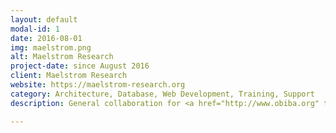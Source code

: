 ```yaml
---
layout: default
modal-id: 1
date: 2016-08-01
img: maelstrom.png
alt: Maelstrom Research
project-date: since August 2016
client: Maelstrom Research
website: https://maelstrom-research.org
category: Architecture, Database, Web Development, Training, Support
description: General collaboration for <a href="http://www.obiba.org" target="_blank">OBiBa</a> software development (technical specifications, development and release management). Support to associated studies such as <a href="http://www.clsa-elcv.ca/" target="_blank">CLSA</a>, <a href="http://partnershipfortomorrow.ca/" target="_blank">CPTP</a>, <a href="https://cartagene.qc.ca/" target="_blank">CaG</a>, <a href="http://athlosproject.eu/" target="_blank">Athlos</a> etc.

---
```

